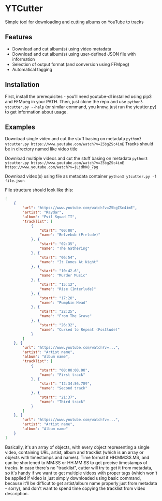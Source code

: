 # YTCutter

Simple tool for downloading and cutting albums on YouTube to tracks

## Features

* Download and cut album(s) using video metadata
* Download and cut album(s) using user-defined JSON file with information
* Selection of output format (and conversion using FFMpeg)
* Automatical tagging

## Installation

First, install the prerequisites - you'll need youtube-dl installed using pip3 and FFMpeg in your PATH.
Then, just clone the repo and use
`python3 ytcutter.py --help`
(or similar command, you know, just run the ytcutter.py) to get information about usage.

## Examples

Download single video and cut the stuff basing on metadata
`python3 ytcutter.py https://www.youtube.com/watch?v=Z5bgZSc4imE`
Tracks should be in directory named like video title

Download multiple videos and cut the stuff basing on metadata
`python3 ytcutter.py https://www.youtube.com/watch?v=Z5bgZSc4imE https://www.youtube.com/watch?v=jLjdhK8_7pg`

Download video(s) using file as metadata container
`python3 ytcutter.py -f file.json`

File structure should look like this:
```json
[
    {
        "url": "https://www.youtube.com/watch?v=Z5bgZSc4imE",
        "artist": "Raydar",
        "album": "Evil Squad II",
        "tracklist": [
            {
                "start": "00:00",
                "name": "Belzebub (Prelude)"
            }, {
                "start": "02:35",
                "name": "The Gathering"
            }, {
                "start": "06:54",
                "name": "It Comes At Night"
            }, {
                "start": "10:42.6",
                "name": "Murder Music"
            }, {
                "start": "15:12",
                "name": "Rise (Interlude)"
            }, {
                "start": "17:20",
                "name": "Pumpkin Head"
            }, {
                "start": "22:25",
                "name": "From The Grave"
            }, {
                "start": "26:32",
                "name": "Cursed to Repeat (Postlude)"
            }
        ]
    }, {
        "url": "https://www.youtube.com/watch?v=...",
        "artist": "Artist name",
        "album": "Album name",
        "tracklist": [
            {
                "start": "00:00:00.00",
                "name": "First track"
            }, {
                "start": "12:34:56.789",
                "name": "Second track"
            }, {
                "start": "21:37",
                "name": "Third track"
            }
        ]
    }, {
        "url": "https://www.youtube.com/watch?v=...",
        "artist": "Artist name",
        "album": "Album name"
    }
]
```

Basically, it's an array of objects, with every object representing a single video, containing URL, artist, album and tracklist (which is an array or objects with timestamps and names).
Time format it HH:MM:SS.MS, and can be shortened to MM:SS or HH:MM:SS to get precise timestamps of tracks.
In case there's no "tracklist", cutter will try to get it from metadata, so it's handy if we want to get multiple videos with proper tags (which won't be applied if video is just simply downloaded using basic command, because it'll be difficut to get artist/album name properly just from metadata - sorry), and don't want to spend time copying the tracklist from video description.